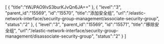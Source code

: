 [
	{
		"title":"tWJPAO9lvS3burKJvQn6JA=="
	},
	{
		"level":"3",
		"parent_id":"15569",
		"id":"15570",
		"title":"添加安全组",
		"url":"/elastic-network-interface/security-group-management/associate-security-group",
		"status":"2"
	},
	{
		"level":"3",
		"parent_id":"15569",
		"id":"15571",
		"title":"移除安全组",
		"url":"/elastic-network-interface/security-group-management/disassociate-security-group",
		"status":"2"
	}
]